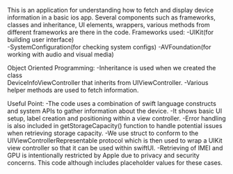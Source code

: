 This is an application for understanding how to fetch and display device information in a basic ios app.
Several components such as frameworks, classes and inheritance, UI elements, wrappers, various methods from different frameworks are there in the code.
Frameworks used:   -UIKit(for building user interface)       
                   -SystemConfiguration(for checking system configs)
                   -AVFoundation(for working with audio and visual media)

Object Oriented Programming: -Inheritance is used when we created the class   
       DeviceInfoViewController that inherits from UIViewController.
                             -Various helper methods are used to fetch information.

Useful Point:
  -The code uses a combination of swift language constructs and system APIs to gather information about the device.
  -It shows basic UI setup, label creation and positioning within a view controller.
  -Error handling is also included in getStorageCapacity() function to handle potential issues when retrieving storage capacity.
  -We use struct to conform to the UIViewControllerRepresentable protocol which is then used to wrap a UIKit view controller so that it can be used within swiftUI.
  -Retrieving of IMEI and GPU is intentionally restricted by Apple due to privacy and security concerns. This code although includes placeholder values for these cases.
  
            
